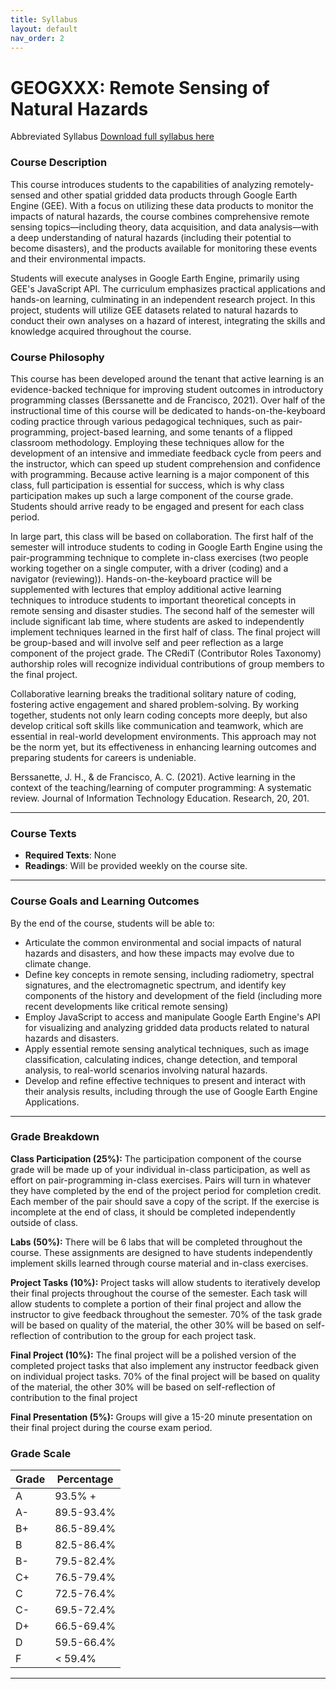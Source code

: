 ```yaml
---
title: Syllabus
layout: default
nav_order: 2
---
```

# GEOGXXX: Remote Sensing of Natural Hazards

Abbreviated Syllabus [Download full syllabus here](https://drive.google.com/uc?export=download&id=1oMc3il3Vud_Tdo0jZqnXBOZrLb_AqLcd)


### Course Description
This course introduces students to the capabilities of analyzing remotely-sensed and other spatial gridded data products through Google Earth Engine (GEE). With a focus on utilizing these data products to monitor the impacts of natural hazards, the course combines comprehensive remote sensing topics—including theory, data acquisition, and data analysis—with a deep understanding of natural hazards (including their potential to become disasters), and the products available for monitoring these events and their environmental impacts.

Students will execute analyses in Google Earth Engine, primarily using GEE's JavaScript API. The curriculum emphasizes practical applications and hands-on learning, culminating in an independent research project. In this project, students will utilize GEE datasets related to natural hazards to conduct their own analyses on a hazard of interest, integrating the skills and knowledge acquired throughout the course.

### Course Philosophy
This course has been developed around the tenant that active learning is an evidence-backed technique for improving student outcomes in introductory programming classes (Berssanette and de Francisco, 2021). Over half of the instructional time of this course will be dedicated to hands-on-the-keyboard coding practice through various pedagogical techniques, such as pair-programming, project-based learning, and some tenants of a flipped classroom methodology. Employing these techniques allow for the development of an intensive and immediate feedback cycle from peers and the instructor, which can speed up student comprehension and confidence with programming. Because active learning is a major component of this class, full participation is essential for success, which is why class participation makes up such a large component of the course grade. Students should arrive ready to be engaged and present for each class period.

In large part, this class will be based on collaboration. The first half of the semester will introduce students to coding in Google Earth Engine using the pair-programming technique to complete in-class exercises (two people working together on a single computer, with a driver (coding) and a navigator (reviewing)). Hands-on-the-keyboard practice will be supplemented with lectures that employ additional active learning techniques to introduce students to important theoretical concepts in remote sensing and disaster studies. The second half of the semester will include significant lab time, where students are asked to independently implement techniques learned in the first half of class. The final project will be group-based and will involve self and peer reflection as a large component of the project grade. The CRediT (Contributor Roles Taxonomy) authorship roles will recognize individual contributions of group members to the final project. 

Collaborative learning breaks the traditional solitary nature of coding, fostering active engagement and shared problem-solving. By working together, students not only learn coding concepts more deeply, but also develop critical soft skills like communication and teamwork, which are essential in real-world development environments.  This approach may not be the norm yet, but its effectiveness in enhancing learning outcomes and preparing students for careers is undeniable.


Berssanette, J. H., & de Francisco, A. C. (2021). Active learning in the context of the teaching/learning of computer programming: A systematic review. Journal of Information Technology Education. Research, 20, 201.

---

###  Course Texts
- **Required Texts**: None
- **Readings**: Will be provided weekly on the course site.

---

### Course Goals and Learning Outcomes
By the end of the course, students will be able to:
- Articulate the common environmental and social impacts of natural hazards and disasters, and how these impacts may evolve due to climate change.
- Define key concepts in remote sensing, including radiometry, spectral signatures, and the electromagnetic spectrum, and identify key components of the history and development of the field (including more recent developments like critical remote sensing)
- Employ JavaScript to access and manipulate Google Earth Engine's API for visualizing and analyzing gridded data products related to natural hazards and disasters.
- Apply essential remote sensing analytical techniques, such as image classification, calculating indices, change detection, and temporal analysis, to real-world scenarios involving natural hazards.
- Develop and refine effective techniques to present and interact with their analysis results, including through the use of Google Earth Engine Applications.
  
---

### Grade Breakdown

**Class Participation (25%):**
The participation component of the course grade will be made up of your individual in-class participation, as well as effort on pair-programming in-class exercises. Pairs will turn in whatever they have completed by the end of the project period for completion credit. Each member of the pair should save a copy of the script. If the exercise is incomplete at the end of class, it should be completed independently outside of class. 

**Labs (50%):**
There will be 6 labs that will be completed throughout the course. These
assignments are designed to have students independently implement skills learned through course material and in-class
exercises. 

**Project Tasks (10%):**
Project tasks will allow students to iteratively develop their final projects throughout the course of the semester. Each
task will allow students to complete a portion of their final project and allow the instructor to give feedback throughout
the semester. 70% of the task grade will be based on quality of the material, the other 30% will be based on self-reflection of contribution to the group for each project task. 

**Final Project (10%):**
The final project will be a polished version of the completed project tasks that also implement any instructor feedback
given on individual project tasks. 70% of the final project will be based on quality of the material, the other 30% will be based on self-reflection of contribution to the final project

**Final Presentation (5%):**
Groups will give a 15-20 minute presentation on their final project during the course exam period.

###  Grade Scale

| Grade | Percentage |
| ----- | ---------- |
| A     | 93.5% +    |
| A-    | 89.5-93.4% |
| B+    | 86.5-89.4% |
| B     | 82.5-86.4% |
| B-    | 79.5-82.4% |
| C+    | 76.5-79.4% |
| C     | 72.5-76.4% |
| C-    | 69.5-72.4% |
| D+    | 66.5-69.4% |
| D     | 59.5-66.4% |
| F     | < 59.4%    |

---
